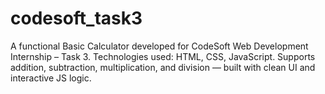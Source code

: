 # codesoft_task3
 A functional Basic Calculator developed for CodeSoft Web Development Internship – Task 3. Technologies used: HTML, CSS, JavaScript. Supports addition, subtraction, multiplication, and division — built with clean UI and interactive JS logic.
